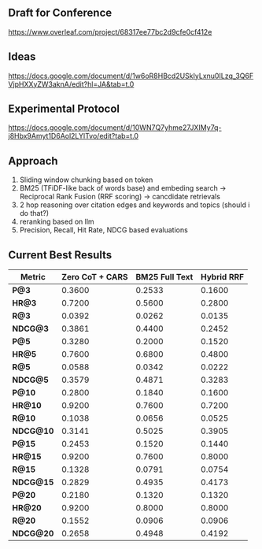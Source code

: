 ## Draft for Conference
https://www.overleaf.com/project/68317ee77bc2d9cfe0cf412e

## Ideas
https://docs.google.com/document/d/1w6oR8HBcd2USkIyLxnu0ILzq_3Q6FVjpHXXyZW3aknA/edit?hl=JA&tab=t.0

## Experimental Protocol
https://docs.google.com/document/d/10WN7Q7yhme27JXIMy7q-j8Hbx9Amyt1D6Aol2LYlTvo/edit?tab=t.0

## Approach
1) Sliding window chunking based on token
2) BM25 (TFiDF-like back of words base) and embeding search -> Reciprocal Rank Fusion (RRF scoring) -> cancdidate retrievals
3) 2 hop reasoning over citation edges and keywords and topics (should i do that?)
4) reranking based on llm
5) Precision, Recall, Hit Rate, NDCG based evaluations

## Current Best Results
| Metric       | Zero CoT + CARS | BM25 Full Text | Hybrid RRF |
| ------------ | --------------- | -------------- | ----------- |
| **P@3**      | 0.3600          | 0.2533         | 0.1600      |
| **HR@3**     | 0.7200          | 0.5600         | 0.2800      |
| **R@3**      | 0.0392          | 0.0262         | 0.0135      |
| **NDCG@3**   | 0.3861          | 0.4400         | 0.2452      |
| **P@5**      | 0.3280          | 0.2000         | 0.1520      |
| **HR@5**     | 0.7600          | 0.6800         | 0.4800      |
| **R@5**      | 0.0588          | 0.0342         | 0.0222      |
| **NDCG@5**   | 0.3579          | 0.4871         | 0.3283      |
| **P@10**     | 0.2800          | 0.1840         | 0.1600      |
| **HR@10**    | 0.9200          | 0.7600         | 0.7200      |
| **R@10**     | 0.1038          | 0.0656         | 0.0525      |
| **NDCG@10**  | 0.3141          | 0.5025         | 0.3905      |
| **P@15**     | 0.2453          | 0.1520         | 0.1440      |
| **HR@15**    | 0.9200          | 0.7600         | 0.8000      |
| **R@15**     | 0.1328          | 0.0791         | 0.0754      |
| **NDCG@15**  | 0.2829          | 0.4935         | 0.4173      |
| **P@20**     | 0.2180          | 0.1320         | 0.1320      |
| **HR@20**    | 0.9200          | 0.8000         | 0.8000      |
| **R@20**     | 0.1552          | 0.0906         | 0.0906      |
| **NDCG@20**  | 0.2658          | 0.4948         | 0.4192      |

